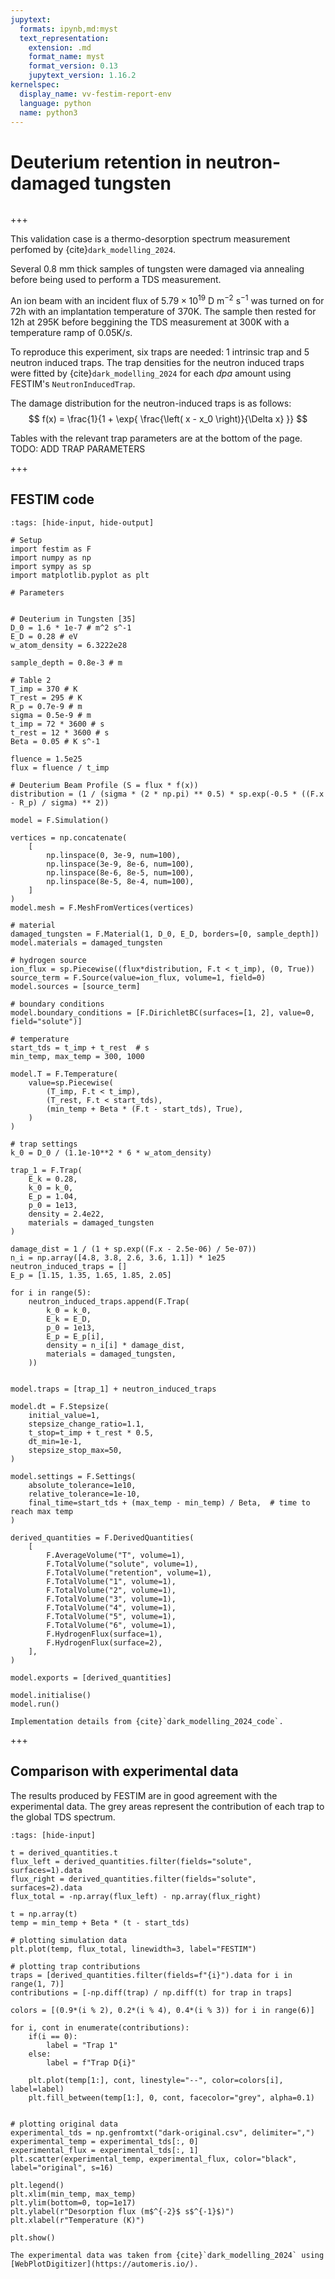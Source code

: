 ```yaml
---
jupytext:
  formats: ipynb,md:myst
  text_representation:
    extension: .md
    format_name: myst
    format_version: 0.13
    jupytext_version: 1.16.2
kernelspec:
  display_name: vv-festim-report-env
  language: python
  name: python3
---
```


# Deuterium retention in neutron-damaged tungsten

```{tags} 1D, TDS, trapping, transient
```

+++

This validation case is a thermo-desorption spectrum measurement perfomed by {cite}`dark_modelling_2024`.

Several 0.8 mm thick samples of tungsten were damaged via annealing before being used to perform a TDS measurement.

An ion beam with an incident flux of $5.79 \times 10^{19} \ \mathrm{D \ m^{-2} \ s^{-1}}$ was turned on for $72\mathrm{h}$ with an implantation temperature of $370\mathrm{K}$. The sample then rested for $12\mathrm{h}$ at $295\mathrm{K}$ before beggining the TDS measurement at $300\mathrm{K}$ with a temperature ramp of $0.05\mathrm{K}/s$.

To reproduce this experiment, six traps are needed: 1 intrinsic trap and 5 neutron induced traps.
The trap densities for the neutron induced traps were fitted by {cite}`dark_modelling_2024` for each _dpa_ amount using FESTIM's `NeutronInducedTrap`.

The damage distribution for the neutron-induced traps is as follows:
$$
    f(x) = \frac{1}{1 + \exp{ \frac{\left( x - x_0 \right)}{\Delta x} }}
$$

Tables with the relevant trap parameters are at the bottom of the page. TODO: ADD TRAP PARAMETERS

+++

## FESTIM code

```{code-cell} ipython3
:tags: [hide-input, hide-output]

# Setup
import festim as F
import numpy as np
import sympy as sp
import matplotlib.pyplot as plt

# Parameters


# Deuterium in Tungsten [35]
D_0 = 1.6 * 1e-7 # m^2 s^-1
E_D = 0.28 # eV
w_atom_density = 6.3222e28

sample_depth = 0.8e-3 # m

# Table 2
T_imp = 370 # K
T_rest = 295 # K
R_p = 0.7e-9 # m
sigma = 0.5e-9 # m
t_imp = 72 * 3600 # s
t_rest = 12 * 3600 # s
Beta = 0.05 # K s^-1

fluence = 1.5e25
flux = fluence / t_imp

# Deuterium Beam Profile (S = flux * f(x))
distribution = (1 / (sigma * (2 * np.pi) ** 0.5) * sp.exp(-0.5 * ((F.x - R_p) / sigma) ** 2))

model = F.Simulation()

vertices = np.concatenate(
    [
        np.linspace(0, 3e-9, num=100),
        np.linspace(3e-9, 8e-6, num=100),
        np.linspace(8e-6, 8e-5, num=100),
        np.linspace(8e-5, 8e-4, num=100),
    ]
)
model.mesh = F.MeshFromVertices(vertices)

# material
damaged_tungsten = F.Material(1, D_0, E_D, borders=[0, sample_depth])
model.materials = damaged_tungsten

# hydrogen source
ion_flux = sp.Piecewise((flux*distribution, F.t < t_imp), (0, True))
source_term = F.Source(value=ion_flux, volume=1, field=0)
model.sources = [source_term]

# boundary conditions
model.boundary_conditions = [F.DirichletBC(surfaces=[1, 2], value=0, field="solute")]

# temperature
start_tds = t_imp + t_rest  # s
min_temp, max_temp = 300, 1000

model.T = F.Temperature(
    value=sp.Piecewise(
        (T_imp, F.t < t_imp),
        (T_rest, F.t < start_tds),
        (min_temp + Beta * (F.t - start_tds), True),
    )
)

# trap settings
k_0 = D_0 / (1.1e-10**2 * 6 * w_atom_density)

trap_1 = F.Trap(
    E_k = 0.28,
    k_0 = k_0,
    E_p = 1.04,
    p_0 = 1e13,
    density = 2.4e22,
    materials = damaged_tungsten
)

damage_dist = 1 / (1 + sp.exp((F.x - 2.5e-06) / 5e-07))
n_i = np.array([4.8, 3.8, 2.6, 3.6, 1.1]) * 1e25
neutron_induced_traps = []
E_p = [1.15, 1.35, 1.65, 1.85, 2.05]

for i in range(5):
    neutron_induced_traps.append(F.Trap(
        k_0 = k_0,
        E_k = E_D,
        p_0 = 1e13,
        E_p = E_p[i],
        density = n_i[i] * damage_dist,
        materials = damaged_tungsten,
    ))


model.traps = [trap_1] + neutron_induced_traps

model.dt = F.Stepsize(
    initial_value=1,
    stepsize_change_ratio=1.1,
    t_stop=t_imp + t_rest * 0.5,
    dt_min=1e-1,
    stepsize_stop_max=50,
)

model.settings = F.Settings(
    absolute_tolerance=1e10,
    relative_tolerance=1e-10,
    final_time=start_tds + (max_temp - min_temp) / Beta,  # time to reach max temp
)

derived_quantities = F.DerivedQuantities(
    [
        F.AverageVolume("T", volume=1),
        F.TotalVolume("solute", volume=1),
        F.TotalVolume("retention", volume=1),
        F.TotalVolume("1", volume=1),
        F.TotalVolume("2", volume=1),
        F.TotalVolume("3", volume=1),
        F.TotalVolume("4", volume=1),
        F.TotalVolume("5", volume=1),
        F.TotalVolume("6", volume=1),
        F.HydrogenFlux(surface=1),
        F.HydrogenFlux(surface=2),
    ],
)

model.exports = [derived_quantities]

model.initialise()
model.run()
```

```{note}
Implementation details from {cite}`dark_modelling_2024_code`.
```

+++

## Comparison with experimental data

The results produced by FESTIM are in good agreement with the experimental data. The grey areas represent the contribution of each trap to the global TDS spectrum.

```{code-cell} ipython3
:tags: [hide-input]

t = derived_quantities.t
flux_left = derived_quantities.filter(fields="solute", surfaces=1).data
flux_right = derived_quantities.filter(fields="solute", surfaces=2).data
flux_total = -np.array(flux_left) - np.array(flux_right)

t = np.array(t)
temp = min_temp + Beta * (t - start_tds)

# plotting simulation data
plt.plot(temp, flux_total, linewidth=3, label="FESTIM")

# plotting trap contributions
traps = [derived_quantities.filter(fields=f"{i}").data for i in range(1, 7)]
contributions = [-np.diff(trap) / np.diff(t) for trap in traps]

colors = [(0.9*(i % 2), 0.2*(i % 4), 0.4*(i % 3)) for i in range(6)]

for i, cont in enumerate(contributions):
    if(i == 0):
        label = "Trap 1"
    else:
        label = f"Trap D{i}"

    plt.plot(temp[1:], cont, linestyle="--", color=colors[i], label=label)
    plt.fill_between(temp[1:], 0, cont, facecolor="grey", alpha=0.1)


# plotting original data
experimental_tds = np.genfromtxt("dark-original.csv", delimiter=",")
experimental_temp = experimental_tds[:, 0]
experimental_flux = experimental_tds[:, 1]
plt.scatter(experimental_temp, experimental_flux, color="black", label="original", s=16)

plt.legend()
plt.xlim(min_temp, max_temp)
plt.ylim(bottom=0, top=1e17)
plt.ylabel(r"Desorption flux (m$^{-2}$ s$^{-1}$)")
plt.xlabel(r"Temperature (K)")

plt.show()
```

```{note}
The experimental data was taken from {cite}`dark_modelling_2024` using [WebPlotDigitizer](https://automeris.io/).
```
